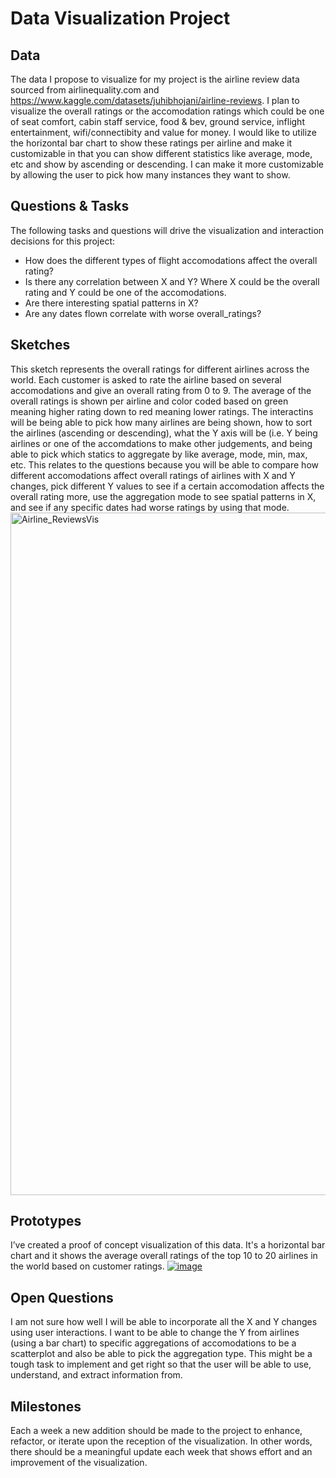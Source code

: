 # Data Visualization Project

## Data

The data I propose to visualize for my project is the airline review data sourced from airlinequality.com and https://www.kaggle.com/datasets/juhibhojani/airline-reviews. I plan to visualize the overall ratings or the accomodation ratings which could be one of seat comfort, cabin staff service, food & bev, ground service, inflight entertainment, wifi/connectibity and value for money. I would like to utilize the horizontal bar chart to show these ratings per airline and make it customizable in that you can show different statistics like average, mode, etc and show by ascending or descending. I can make it more customizable by allowing the user to pick how many instances they want to show.


## Questions & Tasks

The following tasks and questions will drive the visualization and interaction decisions for this project:

 * How does the different types of flight accomodations affect the overall rating?
 * Is there any correlation between X and Y? Where X could be the overall rating and Y could be one of the accomodations.
 * Are there interesting spatial patterns in X?
 * Are any dates flown correlate with worse overall_ratings?

## Sketches
This sketch represents the overall ratings for different airlines across the world. Each customer is asked to rate the airline based on several accomodations and give an overall rating from 0 to 9. The average of the overall ratings is shown per airline and color coded based on green meaning higher rating down to red meaning lower ratings. The interactins will be being able to pick how many airlines are being shown, how to sort the airlines (ascending or descending), what the Y axis will be (i.e. Y being airlines or one of the accomdations to make other judgements, and being able to pick which statics to aggregate by like average, mode, min, max, etc. This relates to the questions because you will be able to compare how different accomodations affect overall ratings of airlines with X and Y changes, pick different Y values to see if a certain accomodation affects the overall rating more, use the aggregation mode to see spatial patterns in X, and see if any specific dates had worse ratings by using that mode.
<img width="1729" height="1092" alt="Airline_ReviewsVis" src="https://github.com/user-attachments/assets/29ce2e11-de69-460b-a65c-dc9f5e5b5508" />


## Prototypes

I’ve created a proof of concept visualization of this data. It's a horizontal bar chart and it shows the average overall ratings of the top 10 to 20 airlines in the world based on customer ratings.
[![image](https://github.com/user-attachments/assets/bb3419d1-2a74-423e-ad1a-6251aa6f39b4)](https://vizhub.com/Adamisnothere/0950b3c9bc7741f38fa593e3761c2f30)

## Open Questions
I am not sure how well I will be able to incorporate all the X and Y changes using user interactions. I want to be able to change the Y from airlines (using a bar chart) to specific aggregations of accomodations to be a scatterplot and also be able to pick the aggregation type. This might be a tough task to implement and get right so that the user will be able to use, understand, and extract information from.

## Milestones

Each a week a new addition should be made to the project to enhance, refactor, or iterate upon the reception of the visualization. In other words, there should be a meaningful update each week that shows effort and an improvement of the visualization.
